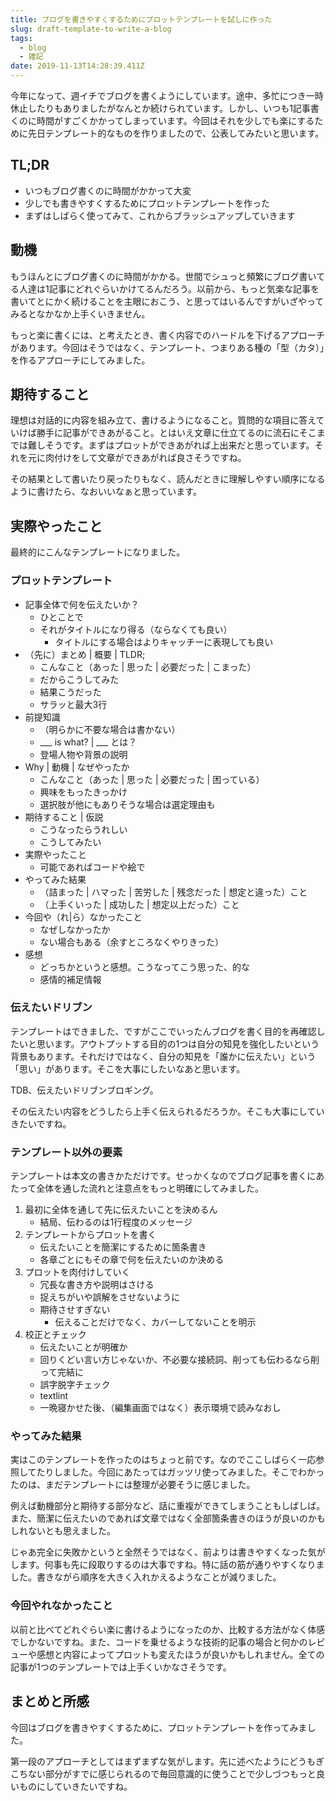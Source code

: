 ```yaml
---
title: ブログを書きやすくするためにプロットテンプレートを試しに作った
slug: draft-template-to-write-a-blog
tags:
  - blog
  - 雑記
date: 2019-11-13T14:28:39.411Z
---
```

今年になって、週イチでブログを書くようにしています。途中、多忙につき一時休止したりもありましたがなんとか続けられています。しかし、いつも1記事書くのに時間がすごくかかってしまっています。今回はそれを少しでも楽にするために先日テンプレート的なものを作りましたので、公表してみたいと思います。

## TL;DR
+ いつもブログ書くのに時間がかかって大変
+ 少しでも書きやすくするためにプロットテンプレートを作った
+ まずはしばらく使ってみて、これからブラッシュアップしていきます

## 動機
もうほんとにブログ書くのに時間がかかる。世間でシュっと頻繁にブログ書いてる人達は1記事にどれぐらいかけてるんだろう。以前から、もっと気楽な記事を書いてとにかく続けることを主眼におこう、と思ってはいるんですがいざやってみるとなかなか上手くいきません。

もっと楽に書くには、と考えたとき、書く内容でのハードルを下げるアプローチがあります。今回はそうではなく、テンプレート、つまりある種の「型（カタ）」を作るアプローチにしてみました。

## 期待すること
理想は対話的に内容を組み立て、書けるようになること。質問的な項目に答えていけば勝手に記事ができあがること。とはいえ文章に仕立てるのに流石にそこまでは難しそうです。まずはプロットができあがれば上出来だと思っています。それを元に肉付けをして文章ができあがれば良さそうですね。

その結果として書いたり戻ったりもなく、読んだときに理解しやすい順序になるように書けたら、なおいいなぁと思っています。

## 実際やったこと
最終的にこんなテンプレートになりました。

### プロットテンプレート
- 記事全体で何を伝えたいか？
    - ひとことで
    - それがタイトルになり得る（ならなくても良い）
        - タイトルにする場合はよりキャッチーに表現しても良い
- （先に）まとめ | 概要 | TLDR;
    - こんなこと（あった | 思った | 必要だった | こまった）
    - だからこうしてみた
    - 結果こうだった
    - サラッと最大3行
- 前提知識
    - （明らかに不要な場合は書かない）
    - ___ is what? | ___ とは？
    - 登場人物や背景の説明
- Why | 動機 | なぜやったか
    - こんなこと（あった | 思った | 必要だった | 困っている）
    - 興味をもったきっかけ
    - 選択肢が他にもありそうな場合は選定理由も
- 期待すること | 仮説
    - こうなったらうれしい
    - こうしてみたい
- 実際やったこと
    - 可能であればコードや絵で
- やってみた結果
    - （詰まった | ハマった | 苦労した | 残念だった | 想定と違った）こと
    - （上手くいった | 成功した | 想定以上だった）こと
- 今回や（れ|ら）なかったこと
    - なぜしなかったか
    - ない場合もある（余すところなくやりきった）
- 感想
    - どっちかというと感想。こうなってこう思った、的な
    - 感情的補足情報

### 伝えたいドリブン
テンプレートはできました、ですがここでいったんブログを書く目的を再確認したいと思います。アウトプットする目的の1つは自分の知見を強化したいという背景もあります。それだけではなく、自分の知見を「誰かに伝えたい」という「思い」があります。そこを大事にしたいなあと思います。

TDB、伝えたいドリブンブロギング。

その伝えたい内容をどうしたら上手く伝えられるだろうか。そこも大事にしていきたいですね。

### テンプレート以外の要素
テンプレートは本文の書きかただけです。せっかくなのでブログ記事を書くにあたって全体を通した流れと注意点をもっと明確にしてみました。

1. 最初に全体を通して先に伝えたいことを決めるん
    + 結局、伝わるのは1行程度のメッセージ
2. テンプレートからプロットを書く
    + 伝えたいことを簡潔にするために箇条書き
    + 各章ごとにもその章で何を伝えたいのか決める
3. プロットを肉付けしていく
    + 冗長な書き方や説明はさける
    + 捉えちがいや誤解をさせないように
    + 期待させすぎない
      + 伝えることだけでなく、カバーしてないことを明示
4. 校正とチェック
    - 伝えたいことが明確か
    - 回りくどい言い方じゃないか、不必要な接続詞、削っても伝わるなら削って完結に
    - 誤字脱字チェック
    - textlint
    - 一晩寝かせた後、（編集画面ではなく）表示環境で読みなおし

### やってみた結果
実はこのテンプレートを作ったのはちょっと前です。なのでここしばらく一応参照してたりしました。今回にあたってはガッツリ使ってみました。そこでわかったのは、まだテンプレートには整理が必要そうに感じました。

例えば動機部分と期待する部分など、話に重複ができてしまうこともしばしば。また、簡潔に伝えたいのであれば文章ではなく全部箇条書きのほうが良いのかもしれないとも思えました。

じゃあ完全に失敗かというと全然そうではなく、前よりは書きやすくなった気がします。何事も先に段取りするのは大事ですね。特に話の筋が通りやすくなりました。書きながら順序を大きく入れかえるようなことが減りました。

### 今回やれなかったこと
以前と比べてどれぐらい楽に書けるようになったのか、比較する方法がなく体感でしかないですね。また、コードを乗せるような技術的記事の場合と何かのレビューや感想と内容によってプロットも変えたほうが良いかもしれません。全ての記事が1つのテンプレートでは上手くいかなさそうです。

## まとめと所感
今回はブログを書きやすくするために、プロットテンプレートを作ってみました。

第一段のアプローチとしてはまずまずな気がします。先に述べたようにどうもぎこちない部分がすでに感じられるので毎回意識的に使うことで少しづつもっと良いものにしていきたいですね。
